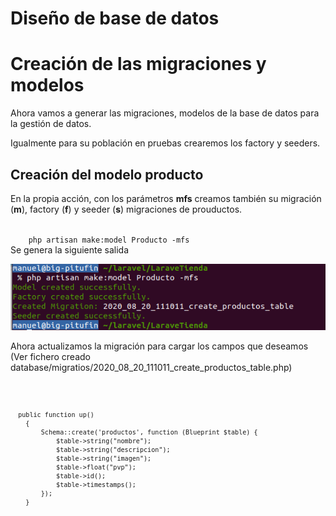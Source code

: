 # Diseño de base de datos

# Creación de las migraciones y modelos
Ahora vamos a  generar las migraciones, modelos de la base de datos para la gestión de datos.

Igualmente para su población en pruebas crearemos los factory y seeders.

## Creación del modelo producto
 En la propia acción, con los parámetros __mfs__ creamos también su migración (__m__), factory (__f__) y seeder (__s__) migraciones de prouductos.

<code>
    php artisan make:model Producto -mfs
</code>
Se genera la siguiente salida

![Salida de la creación del modelo Producto](./../public/imagenes/imagenes_apuntes/make_model_producto.png)

Ahora actualizamos la migración para cargar los campos que deseamos (Ver fichero creado database/migratios/2020_08_20_111011_create_productos_table.php)

<code>

      public function up()
        {
            Schema::create('productos', function (Blueprint $table) {
                $table->string("nombre");
                $table->string("descripcion");
                $table->string("imagen");
                $table->float("pvp");
                $table->id();
                $table->timestamps();
            });
        }
</code>

